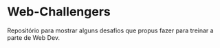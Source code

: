 # Web-Challengers
Repositório para mostrar alguns desafios que propus fazer para treinar a parte de Web Dev. 
